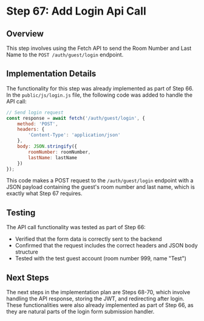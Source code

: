# Step 67: Add Login Api Call

## Overview

This step involves using the Fetch API to send the Room Number and Last Name to the `POST /auth/guest/login` endpoint. 

## Implementation Details

The functionality for this step was already implemented as part of Step 66. In the `public/js/login.js` file, the following code was added to handle the API call:

```javascript
// Send login request
const response = await fetch('/auth/guest/login', {
    method: 'POST',
    headers: {
        'Content-Type': 'application/json'
    },
    body: JSON.stringify({
        roomNumber: roomNumber,
        lastName: lastName
    })
});
```

This code makes a POST request to the `/auth/guest/login` endpoint with a JSON payload containing the guest's room number and last name, which is exactly what Step 67 requires.

## Testing

The API call functionality was tested as part of Step 66:
- Verified that the form data is correctly sent to the backend
- Confirmed that the request includes the correct headers and JSON body structure
- Tested with the test guest account (room number 999, name "Test")

## Next Steps

The next steps in the implementation plan are Steps 68-70, which involve handling the API response, storing the JWT, and redirecting after login. These functionalities were also already implemented as part of Step 66, as they are natural parts of the login form submission handler. 